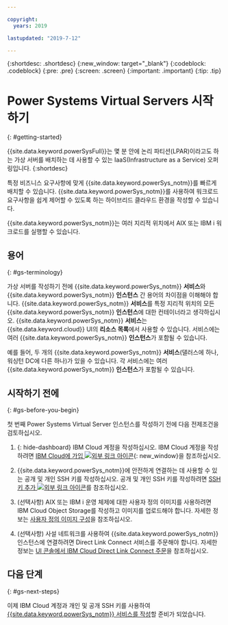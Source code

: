 ```yaml
---

copyright:
  years: 2019

lastupdated: "2019-7-12"

---
```


{:shortdesc: .shortdesc}
{:new_window: target="_blank"}
{:codeblock: .codeblock}
{:pre: .pre}
{:screen: .screen}
{:important: .important}
{:tip: .tip}

# Power Systems Virtual Servers 시작하기
{: #getting-started}


{{site.data.keyword.powerSysFull}}는 몇 분 안에 논리 파티션(LPAR)이라고도 하는 가상 서버를 배치하는 데 사용할 수 있는 IaaS(Infrastructure as a Service) 오퍼링입니다.
{:shortdesc}

특정 비즈니스 요구사항에 맞게 {{site.data.keyword.powerSys_notm}}를 빠르게 배치할 수 있습니다. {{site.data.keyword.powerSys_notm}}를 사용하여 워크로드 요구사항을 쉽게 제어할 수 있도록 하는 하이브리드 클라우드 환경을 작성할 수 있습니다.

{{site.data.keyword.powerSys_notm}}는 여러 지리적 위치에서 AIX 또는 IBM i 워크로드를 실행할 수 있습니다.

## 용어
{: #gs-terminology}

가상 서버를 작성하기 전에 {{site.data.keyword.powerSys_notm}} **서비스**와 {{site.data.keyword.powerSys_notm}} **인스턴스** 간 용어의 차이점을 이해해야 합니다. {{site.data.keyword.powerSys_notm}} **서비스**를 특정 지리적 위치의 모든 {{site.data.keyword.powerSys_notm}} **인스턴스**에 대한 컨테이너라고 생각하십시오. {{site.data.keyword.powerSys_notm}} **서비스**는 {{site.data.keyword.cloud}} UI의 **리소스 목록**에서 사용할 수 있습니다. 서비스에는 여러 {{site.data.keyword.powerSys_notm}} **인스턴스**가 포함될 수 있습니다.

예를 들어, 두 개의 {{site.data.keyword.powerSys_notm}} **서비스**(댈러스에 하나, 워싱턴 DC에 다른 하나)가 있을 수 있습니다. 각 서비스에는 여러 {{site.data.keyword.powerSys_notm}} **인스턴스**가 포함될 수 있습니다.

## 시작하기 전에
{: #gs-before-you-begin}

첫 번째 Power Systems Virtual Server 인스턴스를 작성하기 전에 다음 전제조건을 검토하십시오.

1. {: hide-dashboard} IBM Cloud 계정을 작성하십시오. IBM Cloud 계정을 작성하려면 [IBM Cloud에 가입 ![외부 링크 아이콘](../icons/launch-glyph.svg "외부 링크 아이콘")](https://cloud.ibm.com/registration){: new_window}을 참조하십시오.

2. {{site.data.keyword.powerSys_notm}}에 안전하게 연결하는 데 사용할 수 있는 공개 및 개인 SSH 키를 작성하십시오. 공개 및 개인 SSH 키를 작성하려면 [SSH 키 추가 ![외부 링크 아이콘](../icons/launch-glyph.svg "외부 링크 아이콘")](https://cloud.ibm.com/docs/infrastructure/ssh-keys?topic=ssh-keys-adding-an-ssh-key)를 참조하십시오.

3. (선택사항) AIX 또는 IBM i 운영 체제에 대한 사용자 정의 이미지를 사용하려면 IBM Cloud Object Storage를 작성하고 이미지를 업로드해야 합니다. 자세한 정보는 [사용자 정의 이미지 구성](/docs/infrastructure/power-iaas?topic=power-iaas-configuring-custom-image#configuring-custom-image)을 참조하십시오.

4. (선택사항) 사설 네트워크를 사용하여 {{site.data.keyword.powerSys_notm}} 인스턴스에 연결하려면 Direct Link Connect 서비스를 주문해야 합니다. 자세한 정보는 [UI 콘솔에서 IBM Cloud Direct Link Connect 주문](/docs/infrastructure/power-iaas?topic=power-iaas-ordering-direct-link-connect)을 참조하십시오.

## 다음 단계
{: #gs-next-steps}

이제 IBM Cloud 계정과 개인 및 공개 SSH 키를 사용하여 [{{site.data.keyword.powerSys_notm}} 서비스를 작성](/docs/infrastructure/power-iaas?topic=power-iaas-creating-power-virtual-server#creating-power-virtual-server)할 준비가 되었습니다.
